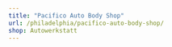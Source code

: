 ```yaml
---
title: "Pacifico Auto Body Shop"
url: /philadelphia/pacifico-auto-body-shop/
shop: Autowerkstatt
---
```

